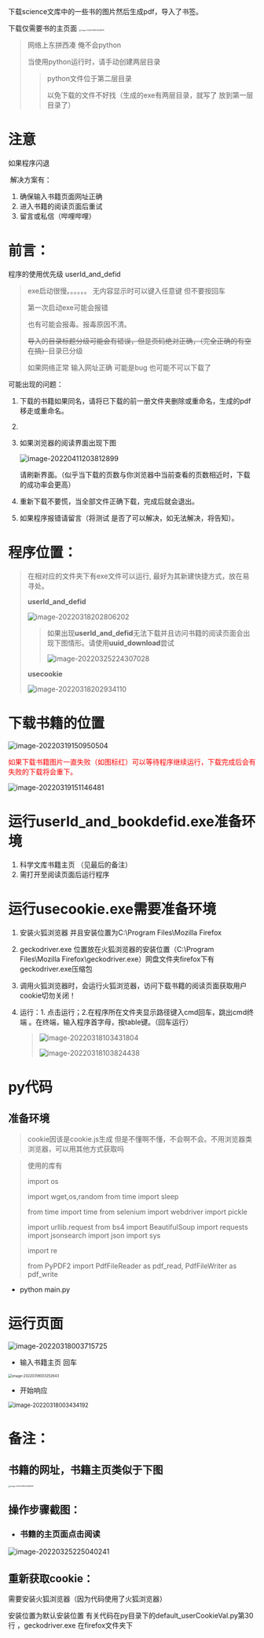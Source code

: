 下载science文库中的一些书的图片然后生成pdf，导入了书签。

下载仅需要书的主页面
<img src="README.assets/image-20220318002845878.png" alt="image-20220318002845878" style="zoom: 25%;" />

>网络上东拼西凑 俺不会python
>
>当使用python运行时，请手动创建两层目录
>
>>  python文件位于第二层目录
>>
>> 以免下载的文件不好找（生成的exe有两层目录，就写了 放到第一层目录了）
>>
>> 

# 注意

如果程序闪退

​	解决方案有：

1. 确保输入书籍页面网址正确
2. 进入书籍的阅读页面后重试
3. 留言或私信（哔哩哔哩）



# 前言：



程序的使用优先级 userId_and_defid 

>exe启动很慢。。。。。。 无内容显示时可以键入任意键 但不要按回车
>
>第一次启动exe可能会报错 
>
>也有可能会报毒。报毒原因不清。
>
>~~导入的目录标题分级可能会有错误，但是页码绝对正确，（完全正确的有空在搞）~~目录已分级
>
>如果网络正常 输入网址正确  可能是bug 也可能不可以下载了

可能出现的问题：

1. 下载的书籍如果同名，请将已下载的前一册文件夹删除或重命名，生成的pdf移走或重命名。

2. 

   1. 如果浏览器的阅读界面出现下图

      ![image-20220411203812899](README.assets/image-20220411203812899.png)

      请刷新界面。（似乎当下载的页数与你浏览器中当前查看的页数相近时，下载的成功率会更高）

3. 重新下载不要慌，当全部文件正确下载，完成后就会退出。

4. 如果程序报错请留言（将测试 是否了可以解决，如无法解决，将告知）。

   



# 程序位置：

> 在相对应的文件夹下有exe文件可以运行, 最好为其新建快捷方式，放在易寻处。
>
> **userId_and_defid**
>
> ![image-20220318202806202](README.assets/image-20220318202806202.png)
>
> > 如果出现**userId_and_defid**无法下载并且访问书籍的阅读页面会出现下图情形。请使用**uuid_download**尝试
> >
> > ![image-20220325224307028](README.assets/image-20220325224307028.png)
>
> 
>
> 
>
> **usecookie**
>
> ![image-20220318202934110](README.assets/image-20220318202934110.png)
>
> 

# 下载书籍的位置

![image-20220319150950504](README.assets/image-20220319150950504.png)

<font color='red'>如果下载书籍图片一直失败（如图标红）可以等待程序继续运行，下载完成后会有失败的下载将会重下。</font>

![image-20220319151146481](README.assets/image-20220319151146481.png)

# 运行userId_and_bookdefid.exe准备环境

1. 科学文库书籍主页 （见最后的备注）
2. 需打开至阅读页面后运行程序



# 运行usecookie.exe需要准备环境

1. 安装火狐浏览器 并且安装位置为C:\Program Files\Mozilla Firefox

2. geckodriver.exe 位置放在火狐浏览器的安装位置（C:\Program Files\Mozilla Firefox\geckodriver.exe）网盘文件夹firefox下有geckodriver.exe压缩包

3. 调用火狐浏览器时，会运行火狐浏览器，访问下载书籍的阅读页面获取用户cookie切勿关闭！

4. 运行：1. 点击运行；2.在程序所在文件夹显示路径键入cmd回车，跳出cmd终端 。在终端，输入程序首字母，按table键。（回车运行）

   >![image-20220318103431804](README.assets/image-20220318103431804.png)
   >
   >![image-20220318103824438](README.assets/image-20220318103824438.png)
   >
   >



# py代码

## 准备环境

> cookie因该是cookie.js生成  但是不懂啊不懂，不会啊不会。不用浏览器类浏览器，可以用其他方式获取吗



>使用的库有
>
>import os
>
>import wget,os,random
>from time import sleep
>
>from time import time
>from selenium import webdriver
>import pickle
>
>import urllib.request
>from bs4 import BeautifulSoup
>import requests
>import jsonsearch
>import json
>import sys
>
>import re
>
>from PyPDF2 import PdfFileReader as pdf_read, PdfFileWriter as pdf_write



- python main.py





# 运行页面



![image-20220318003715725](README.assets/image-20220318003715725.png)

- 输入书籍主页 回车

<img src="README.assets/image-20220318003252643.png" alt="image-20220318003252643" style="zoom:50%;" />

- 开始响应

<img src="README.assets/image-20220318003434192.png" alt="image-20220318003434192" style="zoom:80%;" />



# 备注：

## 书籍的网址，书籍主页类似于下图

<img src="README.assets/image-20220318002845878.png" alt="image-20220318002845878" style="zoom: 25%;" />



## 操作步骤截图：

- ### 书籍的主页面点击阅读

![image-20220325225040241](README.assets/image-20220325225040241.png)









## 重新获取cookie：

需要安装火狐浏览器（因为代码使用了火狐浏览器）

安装位置为默认安装位置 有关代码在py目录下的default_userCookieVal.py第30行 ，geckodriver.exe 在firefox文件夹下
